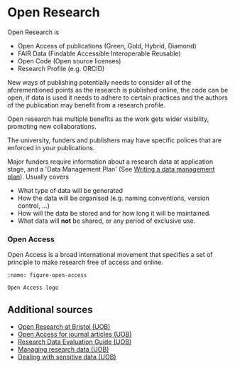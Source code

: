 # Open Research

Open Research is 

- Open Access of publications (Green, Gold, Hybrid, Diamond)
- FAIR Data (Findable Accessible Interoperable Reusable)
- Open Code (Open source licenses)
- Research Profile (e.g. ORCID)

New ways of publishing potentially needs to consider all of the aforementioned
points as the research is published online, the code can be open, if data is
used it needs to adhere to certain practices and the authors of the publication
may benefit from a research profile.

Open research has multiple benefits as the work gets wider visibility,
promoting new collaborations.

The university, funders and publishers may have specific polices that are
enforced in your publications.

Major funders require information about a research data at application stage,
and a 'Data Management Plan' (See [Writing a data management
plan](https://www.bristol.ac.uk/staff/researchers/data/writing-a-data-management-plan/)).
Usually covers

- What type of data will be generated
- How the data will be organised (e.g. naming conventions, version control,
  ...)
- How will the data be stored and for how long it will be maintained.
- What data will **not** be shared, or any period of exclusive use.

### Open Access

Open Access is a broad international movement that specifies a set of principle
to make research free of access and online. 

```{figure} images/open-access-logo-png-transparent.png
:name: figure-open-access

Open Access logo
```



## Additional sources

- [Open Research at Bristol
  (UOB)](https://openresearchbristol.blogs.bristol.ac.uk/)
- [Open Access for journal articles (UOB)](https://www.bristol.ac.uk/staff/researchers/open-access/open-access-for-journal-articles/)
- [Research Data Evaluation Guide
  (UOB)](https://www.bristol.ac.uk/media-library/sites/library/documents/research-support/research-data/guidance/sharing/Research%20Data%20Evaluation%20Guide.pdf)
- [Managing research data (UOB)](https://www.bristol.ac.uk/staff/researchers/data/)
- [Dealing with sensitive data
  (UOB)](https://www.bristol.ac.uk/staff/researchers/data/dealing-with-sensitive-data/)


